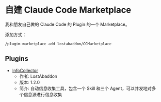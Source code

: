 # 自建 Claude Code Marketplace

我和朋友自己做的 Claude Code 的 Plugin 的一个 Marketplace。

添加方式：

```
/plugin marketplace add lostabaddon/CCMarketplace
```

## Plugins

- [InfoCollector](https://github.com/lostabaddon/InfoCollector.git)
  + 作者: LostAbaddon
  + 版本: 1.2.0
  + 简介: 自动信息收集工具，包含一个 Skill 和三个 Agent，可以并发地对多个信息源进行信息收集
